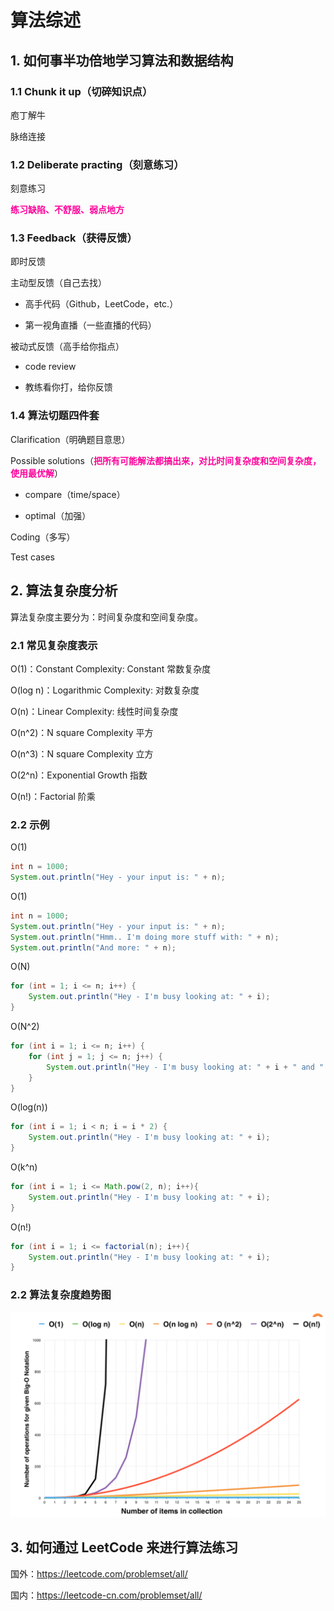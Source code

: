 # 算法综述


## 1. 如何事半功倍地学习算法和数据结构

### 1.1 Chunk it up（切碎知识点）
庖丁解牛

脉络连接

### 1.2 Deliberate practing（刻意练习）
刻意练习

<font color=FF0099>**练习缺陷、不舒服、弱点地方**</font>

### 1.3 Feedback（获得反馈）
即时反馈

主动型反馈（自己去找）
- 高手代码（Github，LeetCode，etc.）

- 第一视角直播（一些直播的代码）

被动式反馈（高手给你指点）
- code review

- 教练看你打，给你反馈

### 1.4 算法切题四件套
Clarification（明确题目意思）

Possible solutions（<font color=FF0099>**把所有可能解法都搞出来，对比时间复杂度和空间复杂度，使用最优解**</font>）
- compare（time/space）

- optimal（加强）

Coding（多写）

Test cases

## 2. 算法复杂度分析
算法复杂度主要分为：时间复杂度和空间复杂度。

### 2.1 常见复杂度表示
O(1)：Constant Complexity: Constant 常数复杂度

O(log n)：Logarithmic Complexity: 对数复杂度

O(n)：Linear Complexity: 线性时间复杂度

O(n^2)：N square Complexity 平⽅

O(n^3)：N square Complexity ⽴⽅

O(2^n)：Exponential Growth 指数

O(n!)：Factorial 阶乘

### 2.2 示例
O(1)
```java
int n = 1000;
System.out.println("Hey - your input is: " + n);
```

O(1)
```java
int n = 1000;
System.out.println("Hey - your input is: " + n);
System.out.println("Hmm.. I'm doing more stuff with: " + n);
System.out.println("And more: " + n);
```

O(N)
```java
for (int = 1; i <= n; i++) {
    System.out.println("Hey - I'm busy looking at: " + i);
}
```

O(N^2)
```java
for (int i = 1; i <= n; i++) {
    for (int j = 1; j <= n; j++) {
        System.out.println("Hey - I'm busy looking at: " + i + " and " + j);
    }
}
```

O(log(n))
```java
for (int i = 1; i < n; i = i * 2) {
    System.out.println("Hey - I'm busy looking at: " + i);
}
```

O(k^n)
```java
for (int i = 1; i <= Math.pow(2, n); i++){
    System.out.println("Hey - I'm busy looking at: " + i);
}
```

O(n!)
```java
for (int i = 1; i <= factorial(n); i++){
    System.out.println("Hey - I'm busy looking at: " + i);
}
```

### 2.2 算法复杂度趋势图
![算法复杂度趋势](1.png "算法复杂度趋势") 

## 3. 如何通过 LeetCode 来进行算法练习
国外：https://leetcode.com/problemset/all/

国内：https://leetcode-cn.com/problemset/all/
